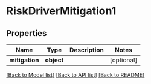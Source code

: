 # RiskDriverMitigation1

## Properties
Name | Type | Description | Notes
------------ | ------------- | ------------- | -------------
**mitigation** | **object** |  | [optional] 

[[Back to Model list]](../README.md#documentation-for-models) [[Back to API list]](../README.md#documentation-for-api-endpoints) [[Back to README]](../README.md)



